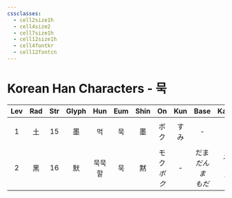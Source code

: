 ```yaml
---
cssclasses:
  - cell2size1h
  - cell4size2
  - cell7size1h
  - cell12size1h
  - cell4fontkr
  - cell12fontcn
---
```


# Korean Han Characters - 묵

| Lev | Rad | Str | Glyph | Hun | Eum | Shin |     On     | Kun |        Base         |      Kana       | Simp | Man | Can  |       Viet        |
| :-: | :-: | :-: | :---: | :-: | :-: | :--: | :--------: | :-: | :-----------------: | :-------------: | :--: | :-: | :--: | :---------------: |
|  1  |  土  | 15  |   墨   |  먹  |  묵  |  墨   |     ボク     | すみ  |          -          |        -        |  -   | mò  | mak6 | mặc<br>mực<br>mức |
|  2  |  黑  | 16  |   默   | 묵묵할 |  묵  |  黙   | モク<br>*ボク* |  -  | だま<br>*だんま*<br>*もだ* | る<br>*り*<br>*す* |  -   | mò  | mak6 |    mặc<br>mắc     |
